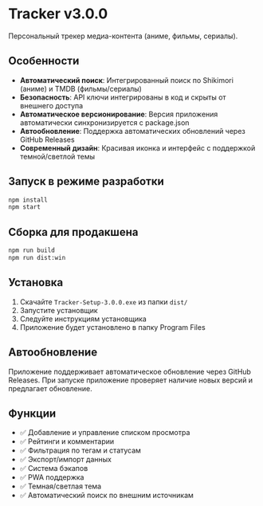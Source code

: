 # Tracker v3.0.0

Персональный трекер медиа-контента (аниме, фильмы, сериалы).

## Особенности

- **Автоматический поиск**: Интегрированный поиск по Shikimori (аниме) и TMDB (фильмы/сериалы)
- **Безопасность**: API ключи интегрированы в код и скрыты от внешнего доступа
- **Автоматическое версионирование**: Версия приложения автоматически синхронизируется с package.json
- **Автообновление**: Поддержка автоматических обновлений через GitHub Releases
- **Современный дизайн**: Красивая иконка и интерфейс с поддержкой темной/светлой темы

## Запуск в режиме разработки

```bash
npm install
npm start
```

## Сборка для продакшена

```bash
npm run build
npm run dist:win
```

## Установка

1. Скачайте `Tracker-Setup-3.0.0.exe` из папки `dist/`
2. Запустите установщик
3. Следуйте инструкциям установщика
4. Приложение будет установлено в папку Program Files

## Автообновление

Приложение поддерживает автоматическое обновление через GitHub Releases. При запуске приложение проверяет наличие новых версий и предлагает обновление.

## Функции

- ✅ Добавление и управление списком просмотра
- ✅ Рейтинги и комментарии
- ✅ Фильтрация по тегам и статусам
- ✅ Экспорт/импорт данных
- ✅ Система бэкапов
- ✅ PWA поддержка
- ✅ Темная/светлая тема
- ✅ Автоматический поиск по внешним источникам
